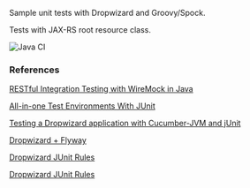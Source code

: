 Sample unit tests with Dropwizard and Groovy/Spock.

Tests with JAX-RS root resource class.

![Java CI](https://github.com/Tibor17/dropwizard-rest-samples/workflows/Java%20CI/badge.svg)

### References

[RESTful Integration Testing with WireMock in Java](https://semaphoreci.com/community/tutorials/restful-integration-testing-with-wiremock-in-java)

[All-in-one Test Environments With JUnit](http://www.tomakehurst.com/all-in-one-test-environments-with-junit/)

[Testing a Dropwizard application with Cucumber-JVM and jUnit](https://intentmedia.com/testing-a-dropwizard-application-with-cucumber-jvm/)

[Dropwizard + Flyway](https://blog.rapid7.com/2014/06/27/smart-integration-testing/)

[Dropwizard JUnit Rules](https://github.com/dropwizard/dropwizard/blob/master/docs/source/manual/testing.rst)

[Dropwizard JUnit Rules](https://stackoverflow.com/questions/26381170/dropwizard-integrated-testing-with-testresource)


